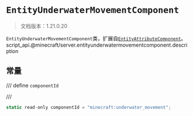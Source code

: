 # `EntityUnderwaterMovementComponent`

> 文档版本：1.21.0.20

`EntityUnderwaterMovementComponent`类，扩展自[`EntityAttributeComponent`](./entityattributecomponent.md)。script_api.@minecraft/server.entityunderwatermovementcomponent.description

## 常量

/// define
`componentId`


///

```js
static read-only componentId = "minecraft:underwater_movement";
```

